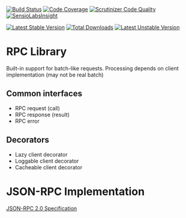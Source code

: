 [![Build Status](https://travis-ci.org/scaytrase/json-rpc-client.svg?branch=master)](https://travis-ci.org/scaytrase/json-rpc-client)
[![Code Coverage](https://scrutinizer-ci.com/g/scaytrase/json-rpc-client/badges/coverage.png?b=master)](https://scrutinizer-ci.com/g/scaytrase/json-rpc-client/?branch=master)
[![Scrutinizer Code Quality](https://scrutinizer-ci.com/g/scaytrase/json-rpc-client/badges/quality-score.png?b=master)](https://scrutinizer-ci.com/g/scaytrase/json-rpc-client/?branch=master)
[![SensioLabsInsight](https://insight.sensiolabs.com/projects/9706918a-39d4-4822-8e25-d0a01182b10b/mini.png)](https://insight.sensiolabs.com/projects/9706918a-39d4-4822-8e25-d0a01182b10b)


[![Latest Stable Version](https://poser.pugx.org/scaytrase/json-rpc-client/v/stable)](https://packagist.org/packages/scaytrase/json-rpc-client)
[![Total Downloads](https://poser.pugx.org/scaytrase/json-rpc-client/downloads)](https://packagist.org/packages/scaytrase/json-rpc-client)
[![Latest Unstable Version](https://poser.pugx.org/scaytrase/json-rpc-client/v/unstable)](https://packagist.org/packages/scaytrase/json-rpc-client)

# RPC Library

Built-in support for batch-like requests. Processing depends on client implementation (may not be real batch)

## Common interfaces
  * RPC request (call)
  * RPC response (result)
  * RPC error
## Decorators
  * Lazy client decorator
  * Loggable client decorator
  * Cacheable client decorator

# JSON-RPC Implementation

[JSON-RPC 2.0 Specification](http://www.jsonrpc.org/specification)
